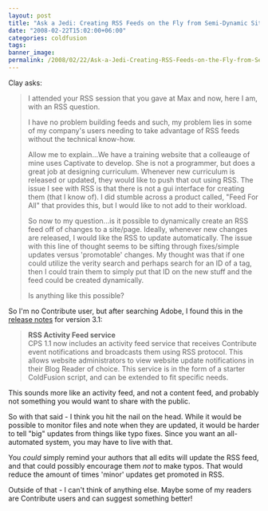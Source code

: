 ```yaml
---
layout: post
title: "Ask a Jedi: Creating RSS Feeds on the Fly from Semi-Dynamic Sites"
date: "2008-02-22T15:02:00+06:00"
categories: coldfusion 
tags: 
banner_image: 
permalink: /2008/02/22/Ask-a-Jedi-Creating-RSS-Feeds-on-the-Fly-from-SemiDynamic-Sites
---
```


Clay asks:

<blockquote>
<p>
I attended your RSS session that you gave at Max and now, here I am, with an RSS question.

I have no problem building feeds and such, my problem lies in some of my company's users needing to take advantage of RSS feeds without the technical know-how.

Allow me to explain...We have a training website that a colleauge of mine uses Captivate to develop. She is not
a programmer, but does a great job at designing curriculum. Whenever new curriculum is released or updated, they would like to push that out using RSS. The issue I see with RSS is that there is not a gui interface for creating them
(that I know of). I did stumble across a product called, "Feed For All" that provides this, but I would like to not add to their workload.

So now to my question...is it possible to dynamically create an RSS feed off of changes to a site/page. Ideally, whenever new changes are released, I would like the RSS to
update automatically. The issue with this line of thought seems to be sifting
through fixes/simple updates versus 'promotable' changes. My thought was that if
one could utilize the verity search and perhaps search for an ID of a tag, then
I could train them to simply put that ID on the new stuff and the feed could be
created dynamically.

Is anything like this possible?
</p>
</blockquote>

So I'm no Contribute user, but after searching Adobe, I found this in the <a href="http://kb.adobe.com/selfservice/viewContent.do?externalId=ad0ab8f&sliceId=1">release notes</a> for version 3.1:

<blockquote>
<p>
<b>RSS Activity Feed service</b><br>
CPS 1.1 now includes an activity feed service that receives Contribute event notifications and broadcasts them using RSS protocol. This allows website administrators to view website update notifications in their Blog Reader of choice. This service is in the form of a starter ColdFusion script, and can be extended to fit specific needs.
</p>
</blockquote>

This sounds more like an activity feed, and not a content feed, and probably not something you would want to share with the public. 

So with that said - I think you hit the nail on the head. While it would be possible to monitor files and note when they are updated, it would be harder to tell "big" updates from things like typo fixes. Since you want an all-automated system, you may have to live with that.

You <i>could</i> simply remind your authors that all edits will update the RSS feed, and that could possibly encourage them <i>not</i> to make typos. That would reduce the amount of times 'minor' updates get promoted in RSS. 

Outside of that - I can't think of anything else. Maybe some of my readers are Contribute users and can suggest something better!